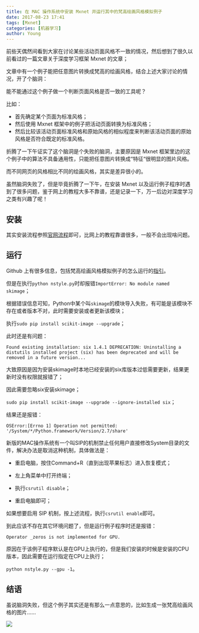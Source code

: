 ```yaml
---
title: 在 MAC 操作系统中安装 Mxnet 并运行其中的梵高绘画风格模拟例子
date: 2017-08-23 17:41
tags: [Mxnet]
categories: [机器学习]
author: Young
---
```


前些天偶然间看到大家在讨论某些活动页面风格不一致的情况，然后想到了很久以前看过的一篇文章关于深度学习框架 Mxnet 的文章；

文章中有一个例子能把任意图片转换成梵高的绘画风格，结合上述大家讨论的情况，开了个脑洞：

能不能通过这个例子做一个判断页面风格是否一致的工具呢？

<!--more-->

比如：

+ 首先确定某个页面为标准风格；
+ 然后使用 Mxnet 框架中的例子把活动页面转换为标准风格；
+ 然后比较该活动页面标准风格和原始风格的相似程度来判断该活动页面的原始风格是否符合既定的标准风格。

折腾了一下午证实了这个脑洞是个失败的脑洞，主要原因是 Mxnet 框架里边的这个例子中的算法不具备通用性，只能把任意图片转换成“特征“很明显的图片风格。

而不同网页的风格相比不同的绘画风格，其实是差异很小的。

虽然脑洞失败了，但是毕竟折腾了一下午，在安装 Mxnet 以及运行例子程序时遇到了很多问题，鉴于网上的教程大多不靠谱，还是记录一下，万一后边对深度学习之类有兴趣了呢！

## 安装

其实安装流程参照[官网流程](http://mxnet.io/get_started/install.html)即可，比网上的教程靠谱很多，一般不会出现啥问题。

## 运行

Github 上有很多信息，包括梵高绘画风格模拟例子的怎么运行的[指引](https://github.com/apache/incubator-mxnet/tree/master/example/neural-style)。

但是在执行`python nstyle.py`时却报错`ImportError: No module named skimage`；

根据错误信息可知，Python中某个叫`skimage`的模块导入失败，有可能是该模块不存在或者版本不对，此时需要安装或者更新该模块；

执行`sudo pip install scikit-image --upgrade`；

此时还是有问题：

`Found existing installation: six 1.4.1
	DEPRECATION: Uninstalling a distutils installed project (six) has been deprecated and will be removed in a future version...`

大致原因是因为安装skimage时本地已经安装的six库版本过低需要更新，结果更新时没有权限就报错了；

因此需要忽略six安装skimage；

`sudo pip install scikit-image --upgrade --ignore-installed six`；

结果还是报错：

`OSError:[Errno 1] Operation not permitted: '/System/*/Python.framework/Version/2.7/share'`

新版的MAC操作系统有一个叫SIP的机制禁止任何用户直接修改System目录的文件，解决办法是取消这种机制，具体做法是：

+ 重启电脑，按住Command+R（直到出现苹果标志）进入恢复模式；

+ 左上角菜单中打开终端；

+ 执行`csrutil disable`；

+ 重启电脑即可；

如果想要启用 SIP 机制，按上述流程，执行`csrutil enable`即可。

到此应该不存在其它环境问题了，但是运行例子程序时还是报错：

`Operator _zeros is not implemented for GPU.`

原因在于该例子程序默认是在GPU上执行的，但是我们安装的时候是安装的CPU版本，因此需要在运行指定在CPU上执行；

`python nstyle.py --gpu -1`。

## 结语

虽说脑洞失败，但这个例子其实还是有那么一点意思的，比如生成一张梵高绘画风格的图片......

<img src="https://newbieyoung.github.io/images/incubator-mxnet-0.jpg">







